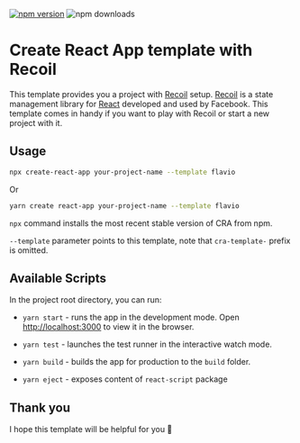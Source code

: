 [![npm version](https://badge.fury.io/js/cra-template-recoil.svg)](https://badge.fury.io/js/cra-template-recoil)
![npm downloads](https://img.shields.io/npm/dm/cra-template-recoil)

# Create React App template with Recoil

This template provides you a project with [Recoil](https://recoiljs.org/) setup.
[Recoil](https://recoiljs.org/) is a state management library for [React](https://reactjs.org/) developed and used by Facebook.
This template comes in handy if you want to play with Recoil or start a new project with it.

## Usage

```bash
npx create-react-app your-project-name --template flavio
```

Or

```bash
yarn create react-app your-project-name --template flavio
```

`npx` command installs the most recent stable version of CRA from npm.

`--template` parameter points to this template, note that `cra-template-` prefix is omitted.

## Available Scripts

In the project root directory, you can run:

- `yarn start` - runs the app in the development mode. Open [http://localhost:3000](http://localhost:3000) to view it in the browser.

- `yarn test` - launches the test runner in the interactive watch mode.

- `yarn build` - builds the app for production to the `build` folder.

- `yarn eject` - exposes content of `react-script` package

## Thank you

I hope this template will be helpful for you 🙏
